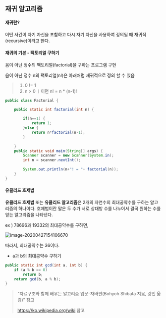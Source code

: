 ## 재귀 알고리즘

#### 재귀란?

어떤 사건이 자기 자신을 포함하고 다시 자기 자신을 사용하여 정의될 때 재귀적(recursive)이라고 한다.



#### 재귀의 기본 - 팩토리얼 구하기

음이 아닌 정수의 팩토리얼(factorial)을 구하는 프로그램 구현 

음이 아닌 정수 n의 팩토리얼(n!)은 아래처럼 재귀적으로 정의 할 수 있음

> 1. 0 != 1
> 2. n > 0 ㅣ이면 n! = n * (n-1)!



```java
public class Factorial {

	public static int factorial(int n) {
		
		if(n==1) {
			return 1;
		}else {
			return n*factorial(n-1);
		}
		
	}
	public static void main(String[] args) {
		Scanner scanner = new Scanner(System.in);
		int n = scanner.nextInt();
		
		System.out.println(n+"! = "+ factorial(n));
	}
}
```



#### 유클리드 호제법

**유클리드 호제법** 또는 **유클리드 알고리즘**은 2개의 자연수의 최대공약수를 구하는 알고리즘의 하나이다. 호제법이란 말은 두 수가 서로 상대방 수를 나누어서 결국 원하는 수를 얻는 알고리즘을 나타낸다. 

ex )  78696과 19332의 최대공약수를 구하면,

![image-20200427154106670](https://user-images.githubusercontent.com/58761111/81143842-c70f3c00-8fad-11ea-8c36-7bb2e3e07040.png)

따라서, 최대공약수는 36이다.



- a과 b의 최대공약수 구하기

```java
public static int gcd(int a, int b) {
	if (a % b == 0)
		return b;
	return gcd(b, a % b);
}
```





> "자료구조와 함께 배우는 알고리즘 입문-자바편(Bohyoh Shibata 지음, 강민 옮김)" 참고
>
> https://ko.wikipedia.org/wiki 참고